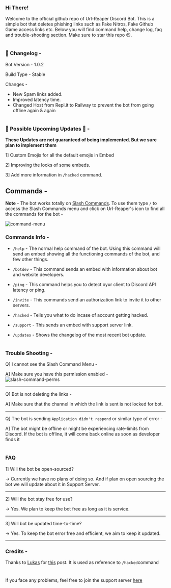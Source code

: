 ### Hi There!
 Welcome to the official github repo of Url-Reaper Discord Bot. This is a simple bot that deletes phishing links such as Fake Nitros, Fake Github Game access links etc. Below you will find command help, change log, faq and trouble-shooting section. Make sure to star this repo 😉.
 
#

 ### 📢 Changelog - 
 Bot Version - 1.0.2
 
 Build Type - Stable
 
 Changes - 
 -  New Spam links added.
 -  Improved latency time.
 -  Changed Host from Repl.it to Railway to prevent the bot from going offline again & again

# 

### 📛 Possible Upcoming Updates 📛 - 
**These Updates are not guaranteed of being implemented. But we sure plan to implement them**

1] Custom Emojis for all the default emojis in Embed

2] Improving the looks of some embeds.

3] Add more information in `/hacked` command.

## Commands - 
**Note** - The bot works totally on [Slash Commands](https://discord.com/blog/slash-commands-are-here). To use them type `/` to access the Slash Commands menu and click on Url-Reaper's icon to find all the commands for the bot - 

![command-menu](https://user-images.githubusercontent.com/88544216/159527036-58522863-02f6-4bd7-aa46-443b26c7f1b9.png)

### Commands Info - 

- `/help` - The normal help command of the bot. Using this command will send an embed showing all the functioning commands of the bot, and few other things.

- `/botdev` - This command sends an embed with information about bot and website developers. 

- `/ping` - This command helps you to detect oyur client to Discord API latency or ping. 

- `/invite` - This commands send an authorization link to invite it to other servers.

- `/hacked` - Tells you what to do incase of account getting hacked. 

- `/support` - This sends an embed with support server link.

- `/updates` - Shows the changelog of the most recent bot update.

#

### Trouble Shooting - 

Q] I cannot see the Slash Command Menu -

A] Make sure you have this permission enabled -  
![slash-command-perms](https://user-images.githubusercontent.com/88544216/159531821-d41d8168-eb39-49fe-a17f-3f7b65b214cc.png)

---------------

Q] Bot is not deleting the links - 

A] Make sure that the channel in which the link is sent is not locked for bot.

---------------

Q] The bot is sending `Application didn't respond` or similar type of error -

A] The bot might be offline or might be experiencing rate-limits from Discord. If the bot is offline, it will come back online as soon as developer finds it

#

### FAQ

1] Will the bot be open-sourced?

-> Currently we have no plans of doing so. And if plan on open sourcing the bot we will update about it in Support Server.

---------------

2] Will the bot stay free for use?

-> Yes. We plan to keep the bot free as long as it is service.

---------------

3] Will bot be updated time-to-time?

-> Yes. To keep the bot error free and efficient, we aim to keep it updated.

---------------

### Credits - 

Thanks to [Lukas](https://www.reddit.com/user/Lukas_AstroGD/) for [this](https://www.reddit.com/r/discordapp/comments/nsghpc/explanation_my_account_was_stolenhacked_what/?utm_medium=android_app&utm_source=share) post. It is used as reference to `/hacked`command

#

If you face any problems, feel free to join the support server [here](https://discord.gg/VbbnMzV9RZ) 
